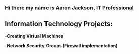 ### Hi there my name is Aaron Jackson, <a href="https://www.linkedin.com/in/ajackson22/">IT Professional</a>

<h2>  Information Technology Projects:</h2>

-<b>Creating Virtual Machines </B>

-<b>Network Security Groups (Firewall implementation) </B>
